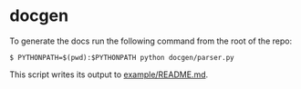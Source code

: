# docgen

To generate the docs run the following command from the root of the repo:

```
$ PYTHONPATH=$(pwd):$PYTHONPATH python docgen/parser.py
```

This script writes its output to [example/README.md](..example/README.md). 
